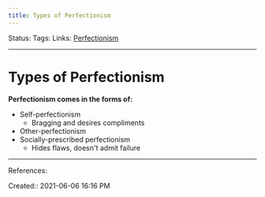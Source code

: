 ```yaml
---
title: Types of Perfectionism
---
```

Status:
Tags:
Links: [Perfectionism](out/perfectionism.md)
___
# Types of Perfectionism
**Perfectionism comes in the forms of:**
- Self-perfectionism
	- Bragging and desires compliments
- Other-perfectionism
- Socially-prescribed perfectionism
	- Hides flaws, doesn't admit failure
___
References:

Created:: 2021-06-06 16:16 PM